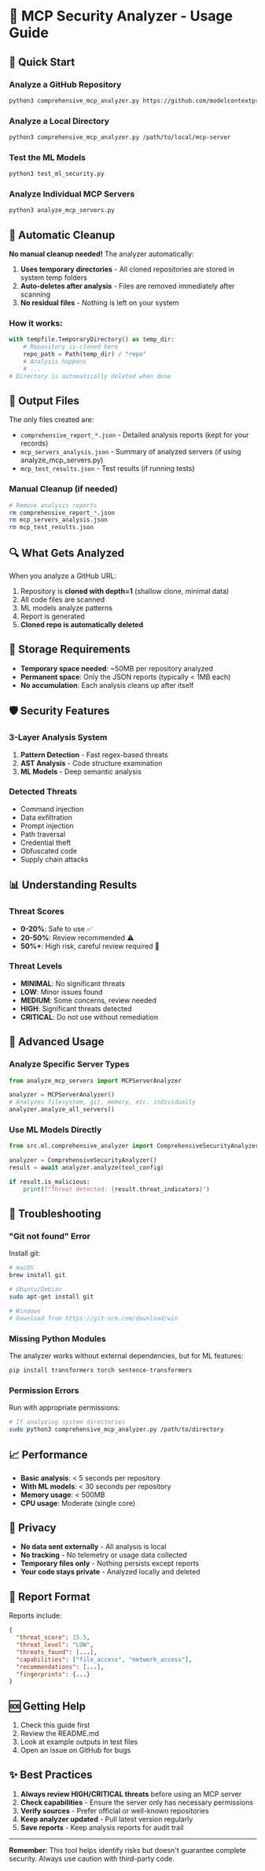 # 📖 MCP Security Analyzer - Usage Guide

## 🚀 Quick Start

### Analyze a GitHub Repository
```bash
python3 comprehensive_mcp_analyzer.py https://github.com/modelcontextprotocol/servers
```

### Analyze a Local Directory
```bash
python3 comprehensive_mcp_analyzer.py /path/to/local/mcp-server
```

### Test the ML Models
```bash
python3 test_ml_security.py
```

### Analyze Individual MCP Servers
```bash
python3 analyze_mcp_servers.py
```

## 🧹 Automatic Cleanup

**No manual cleanup needed!** The analyzer automatically:

1. **Uses temporary directories** - All cloned repositories are stored in system temp folders
2. **Auto-deletes after analysis** - Files are removed immediately after scanning
3. **No residual files** - Nothing is left on your system

### How it works:
```python
with tempfile.TemporaryDirectory() as temp_dir:
    # Repository is cloned here
    repo_path = Path(temp_dir) / "repo"
    # Analysis happens
    # ... 
# Directory is automatically deleted when done
```

## 📁 Output Files

The only files created are:
- `comprehensive_report_*.json` - Detailed analysis reports (kept for your records)
- `mcp_servers_analysis.json` - Summary of analyzed servers (if using analyze_mcp_servers.py)
- `mcp_test_results.json` - Test results (if running tests)

### Manual Cleanup (if needed)
```bash
# Remove analysis reports
rm comprehensive_report_*.json
rm mcp_servers_analysis.json
rm mcp_test_results.json
```

## 🔍 What Gets Analyzed

When you analyze a GitHub URL:
1. Repository is **cloned with depth=1** (shallow clone, minimal data)
2. All code files are scanned
3. ML models analyze patterns
4. Report is generated
5. **Cloned repo is automatically deleted**

## 💾 Storage Requirements

- **Temporary space needed**: ~50MB per repository analyzed
- **Permanent space**: Only the JSON reports (typically < 1MB each)
- **No accumulation**: Each analysis cleans up after itself

## 🛡️ Security Features

### 3-Layer Analysis System
1. **Pattern Detection** - Fast regex-based threats
2. **AST Analysis** - Code structure examination  
3. **ML Models** - Deep semantic analysis

### Detected Threats
- Command injection
- Data exfiltration
- Prompt injection
- Path traversal
- Credential theft
- Obfuscated code
- Supply chain attacks

## 📊 Understanding Results

### Threat Scores
- **0-20%**: Safe to use ✅
- **20-50%**: Review recommended ⚠️
- **50%+**: High risk, careful review required 🚨

### Threat Levels
- **MINIMAL**: No significant threats
- **LOW**: Minor issues found
- **MEDIUM**: Some concerns, review needed
- **HIGH**: Significant threats detected
- **CRITICAL**: Do not use without remediation

## 🔧 Advanced Usage

### Analyze Specific Server Types
```python
from analyze_mcp_servers import MCPServerAnalyzer

analyzer = MCPServerAnalyzer()
# Analyzes filesystem, git, memory, etc. individually
analyzer.analyze_all_servers()
```

### Use ML Models Directly
```python
from src.ml.comprehensive_analyzer import ComprehensiveSecurityAnalyzer

analyzer = ComprehensiveSecurityAnalyzer()
result = await analyzer.analyze(tool_config)

if result.is_malicious:
    print(f"Threat detected: {result.threat_indicators}")
```

## 🐛 Troubleshooting

### "Git not found" Error
Install git:
```bash
# macOS
brew install git

# Ubuntu/Debian
sudo apt-get install git

# Windows
# Download from https://git-scm.com/download/win
```

### Missing Python Modules
The analyzer works without external dependencies, but for ML features:
```bash
pip install transformers torch sentence-transformers
```

### Permission Errors
Run with appropriate permissions:
```bash
# If analyzing system directories
sudo python3 comprehensive_mcp_analyzer.py /path/to/directory
```

## 📈 Performance

- **Basic analysis**: < 5 seconds per repository
- **With ML models**: < 30 seconds per repository
- **Memory usage**: < 500MB
- **CPU usage**: Moderate (single core)

## 🔐 Privacy

- **No data sent externally** - All analysis is local
- **No tracking** - No telemetry or usage data collected
- **Temporary files only** - Nothing persists except reports
- **Your code stays private** - Analyzed locally and deleted

## 📝 Report Format

Reports include:
```json
{
  "threat_score": 15.5,
  "threat_level": "LOW",
  "threats_found": [...],
  "capabilities": ["file_access", "network_access"],
  "recommendations": [...],
  "fingerprints": {...}
}
```

## 🆘 Getting Help

1. Check this guide first
2. Review the README.md
3. Look at example outputs in test files
4. Open an issue on GitHub for bugs

## ✨ Best Practices

1. **Always review HIGH/CRITICAL threats** before using an MCP server
2. **Check capabilities** - Ensure the server only has necessary permissions
3. **Verify sources** - Prefer official or well-known repositories
4. **Keep analyzer updated** - Pull latest version regularly
5. **Save reports** - Keep analysis reports for audit trail

---

**Remember**: This tool helps identify risks but doesn't guarantee complete security. Always use caution with third-party code.